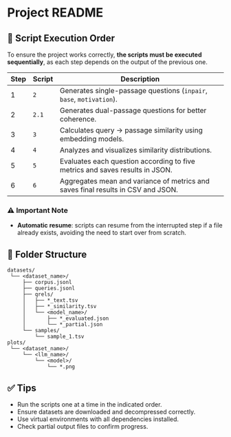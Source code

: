 # Project README

## 📌 Script Execution Order

To ensure the project works correctly, **the scripts must be executed sequentially**, as each step depends on the output of the previous one.

| Step | Script | Description |
| ---- | ------ | ----------- |
| 1    | `2`    | Generates single-passage questions (`inpair`, `base`, `motivation`). |
| 2    | `2.1`  | Generates dual-passage questions for better coherence. |
| 3    | `3`    | Calculates query → passage similarity using embedding models. |
| 4    | `4`    | Analyzes and visualizes similarity distributions. |
| 5    | `5`    | Evaluates each question according to five metrics and saves results in JSON. |
| 6    | `6`    | Aggregates mean and variance of metrics and saves final results in CSV and JSON. |

### ⚠️ Important Note

* **Automatic resume**: scripts can resume from the interrupted step if a file already exists, avoiding the need to start over from scratch.

## 📂 Folder Structure


```
datasets/
 └── <dataset_name>/
     ├── corpus.jsonl
     ├── queries.jsonl
     ├── qrels/
     │   ├── *_text.tsv
     │   ├── *_similarity.tsv
     │   └── <model_name>/
     │       ├── *_evaluated.json
     │       └── *_partial.json
     └── samples/
         └── sample_1.tsv
plots/
 └── <dataset_name>/
     └── <llm_name>/
         └── <model>/
             └── *.png
```

## ✅ Tips

* Run the scripts one at a time in the indicated order.  
* Ensure datasets are downloaded and decompressed correctly.  
* Use virtual environments with all dependencies installed.  
* Check partial output files to confirm progress.
